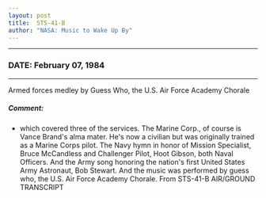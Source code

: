 ```yaml
---
layout: post
title:  STS-41-B
author: "NASA: Music to Wake Up By"
---
```


----
### DATE: February 07, 1984
----
Armed forces medley by Guess Who, the U.S. Air Force Academy Chorale

##### Comment:
* which covered three of the services. The Marine Corp., of course is Vance Brand's alma mater. He's now a civilian but was originally trained as a Marine Corps pilot. The Navy hymn in honor of Mission Specialist, Bruce McCandless and Challenger Pilot, Hoot Gibson, both Naval Officers. And the Army song honoring the nation's first United States Army Astronaut, Bob Stewart. And the music was performed by guess who, the U.S. Air Force Academy Chorale. From STS-41-B AIR/GROUND TRANSCRIPT
